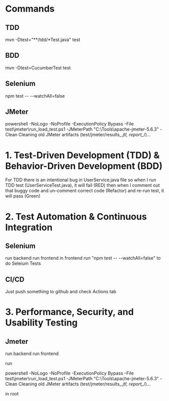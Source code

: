 
# Commands

## TDD
mvn -Dtest="**/tdd/*Test.java" test

## BDD
mvn -Dtest=CucumberTest test

## Selenium
npm test -- --watchAll=false

## JMeter

powershell -NoLogo -NoProfile -ExecutionPolicy Bypass -File test\jmeter\run_load_test.ps1 -JMeterPath "C:\Tools\apache-jmeter-5.6.3" -Clean Cleaning old JMeter artifacts (test/jmeter/results_*.jtl, report_*/)...

# 1. Test-Driven Development (TDD) & Behavior-Driven Development (BDD)

For TDD there is an intentional bug in UserService.java file
        so when I run TDD test (UserServiceTest.java), it will fail (RED)
        then when I comment out that buggy code and un-comment correct code (Refactor) and re-run test, it will pass (Green)

# 2. Test Automation & Continuous Integration

## Selenium
run backend
run frontend
in frontend run "npm test -- --watchAll=false" to do Seleium Tests

## CI/CD

Just push something to github and check Actions tab 

# 3. Performance, Security, and Usability Testing

## Jmeter
run backend
run frontend

run 

powershell -NoLogo -NoProfile -ExecutionPolicy Bypass -File test\jmeter\run_load_test.ps1 -JMeterPath "C:\Tools\apache-jmeter-5.6.3" -Clean Cleaning old JMeter artifacts (test/jmeter/results_*.jtl, report_*/)...

in root
